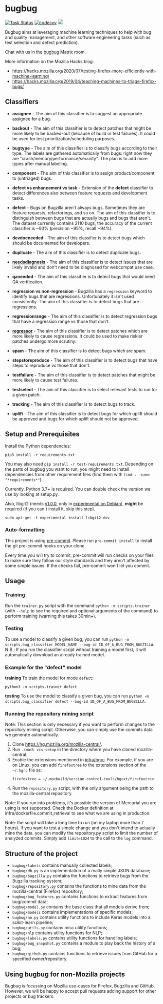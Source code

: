 # bugbug

[![Task Status](https://community-tc.services.mozilla.com/api/github/v1/repository/mozilla/bugbug/master/badge.svg)](https://community-tc.services.mozilla.com/api/github/v1/repository/mozilla/bugbug/master/latest)
[![codecov](https://codecov.io/gh/mozilla/bugbug/branch/master/graph/badge.svg)](https://codecov.io/gh/mozilla/bugbug)
<a href="https://chat.mozilla.org/#/room/#bugbug:mozilla.org" target="_blank">
<img src="https://img.shields.io/badge/chat%20on%20[m]-%23bugbug%3Amozilla.org-blue">
</a>

Bugbug aims at leveraging machine learning techniques to help with bug and quality management, and other software engineering tasks (such as test selection and defect prediction).

Chat with us in the [bugbug](https://chat.mozilla.org/#/room/#bugbug:mozilla.org) Matrix room.

More information on the Mozilla Hacks blog:

- https://hacks.mozilla.org/2020/07/testing-firefox-more-efficiently-with-machine-learning/
- https://hacks.mozilla.org/2019/04/teaching-machines-to-triage-firefox-bugs/

## Classifiers

- **assignee** - The aim of this classifier is to suggest an appropriate assignee for a bug.

- **backout** - The aim of this classifier is to detect patches that might be more likely to be backed-out (because of build or test failures). It could be used for test prioritization/scheduling purposes.

- **bugtype** - The aim of this classifier is to classify bugs according to their type. The labels are gathered automatically from bugs: right now they are "crash/memory/performance/security". The plan is to add more types after manual labeling.

- **component** - The aim of this classifier is to assign product/component to (untriaged) bugs.

- **defect vs enhancement vs task** - Extension of the **defect** classifier to detect differences also between feature requests and development tasks.

- **defect** - Bugs on Bugzilla aren't always bugs. Sometimes they are feature requests, refactorings, and so on. The aim of this classifier is to distinguish between bugs that are actually bugs and bugs that aren't. The dataset currently contains 2110 bugs, the accuracy of the current classifier is ~93% (precision ~95%, recall ~94%).

- **devdocneeded** - The aim of this classifier is to detect bugs which should be documented for developers.

- **duplicate** - The aim of this classifier is to detect duplicate bugs.

- [**needsdiagnosis**](https://github.com/webcompat/webcompat.com/blob/main/docs/ml-process.md) - The aim of this classifier is to detect issues that are likely invalid and don't need to be diagnosed for webcompat use case.

- **qaneeded** - The aim of this classifier is to detect bugs that would need QA verification.

- **regression vs non-regression** - Bugzilla has a `regression` keyword to identify bugs that are regressions. Unfortunately it isn't used consistently. The aim of this classifier is to detect bugs that are regressions.

- **regressionrange** - The aim of this classifier is to detect regression bugs that have a regression range vs those that don't.

- [**regressor**](docs/models/regressor.md) - The aim of this classifier is to detect patches which are more likely to cause regressions. It could be used to make riskier patches undergo more scrutiny.

- **spam** - The aim of this classifier is to detect bugs which are spam.

- **stepstoreproduce** - The aim of this classifier is to detect bugs that have steps to reproduce vs those that don't.

- **testfailure** - The aim of this classifier is to detect patches that might be more likely to cause test failures.

- **testselect** - The aim of this classifier is to select relevant tests to run for a given patch.

- **tracking** - The aim of this classifier is to detect bugs to track.

- **uplift** - The aim of this classifier is to detect bugs for which uplift should be approved and bugs for which uplift should not be approved.

## Setup and Prerequisites

Install the Python dependencies:

```
pip3 install -r requirements.txt
```

You may also need `pip install -r test-requirements.txt`. Depending on the parts of bugbug you want to run, you might need to install dependencies from other requirement files (find them with `find . -name "*requirements*"`).

Currently, Python 3.7+ is required. You can double check the version we use by looking at setup.py.

Also, libgit2 (needs [v1.0.0](https://github.com/libgit2/libgit2/releases/tag/v1.0.0), only in [experimental on Debian](https://wiki.debian.org/DebianExperimental)), **might** be required (if you can't install it, skip this step).

```
sudo apt-get -t experimental install libgit2-dev
```

### Auto-formatting

This project is using [pre-commit](https://pre-commit.com/). Please run `pre-commit install` to install the git pre-commit hooks on your clone.

Every time you will try to commit, pre-commit will run checks on your files to make sure they follow our style standards and they aren't affected by some simple issues. If the checks fail, pre-commit won't let you commit.

## Usage

### Training

Run the `trainer.py` script with the command `python -m scripts.trainer` (with `--help` to see the required and optional arguments of the command) to perform training (warning this takes 30min+).

### Testing

To use a model to classify a given bug, you can run `python -m scripts.bug_classifier MODEL_NAME --bug-id ID_OF_A_BUG_FROM_BUGZILLA`. N.B.: If you run the classifier script without training a model first, it will automatically download an already trained model.

### Example for the "defect" model

**training** To train the model for mode `defect`:

    python3 -m scripts.trainer defect

**testing** To use the model to classify a given bug, you can run `python -m scripts.bug_classifier defect --bug-id ID_OF_A_BUG_FROM_BUGZILLA`.

### Running the repository mining script

Note: This section is only necessary if you want to perform changes to the repository mining script. Otherwise, you can simply use the commits data we generate automatically.

1. Clone https://hg.mozilla.org/mozilla-central/.
2. Run `./mach vcs-setup` in the directory where you have cloned mozilla-central.
3. Enable the extensions mentioned in [infra/hgrc](https://github.com/mozilla/bugbug/blob/master/infra/hgrc). For example, if you are on Linux, you can add `firefoxtree` to the extensions section of the `~/.hgrc` file as:
   ```
   firefoxtree = ~/.mozbuild/version-control-tools/hgext/firefoxtree
   ```
4. Run the `repository.py` script, with the only argument being the path to the mozilla-central repository.

Note: If you run into problems, it's possible the version of Mercurial you are using is not supported. Check the Docker definition at infra/dockerfile.commit_retrieval to see what we are using in production.

Note: the script will take a long time to run (on my laptop more than 7 hours). If you want to test a simple change and you don't intend to actually mine the data, you can modify the repository.py script to limit the number of analyzed commits. Simply add `limit=1024` to the call to the `log` command.

## Structure of the project

- `bugbug/labels` contains manually collected labels;
- `bugbug/db.py` is an implementation of a really simple JSON database;
- `bugbug/bugzilla.py` contains the functions to retrieve bugs from the Bugzilla tracking system;
- `bugbug/repository.py` contains the functions to mine data from the mozilla-central (Firefox) repository;
- `bugbug/bug_features.py` contains functions to extract features from bug/commit data;
- `bugbug/model.py` contains the base class that all models derive from;
- `bugbug/models` contains implementations of specific models;
- `bugbug/nn.py` contains utility functions to include Keras models into a scikit-learn pipeline;
- `bugbug/utils.py` contains misc utility functions;
- `bugbug/nlp` contains utility functions for NLP;
- `bugbug/labels.py` contains utility functions for handling labels;
- `bugbug/bug_snapshot.py` contains a module to play back the history of a bug;
- `bugbug/github.py` contains functions to retrieve issues from GitHub for a specified owner/repository.

## Using bugbug for non-Mozilla projects

Bugbug is focussing on Mozilla use-cases for Firefox, Bugzilla and GitHub.
However, we will be happy to accept pull requests adding support for other projects or bug trackers.
